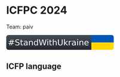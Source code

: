 ICFPC 2024
==
Team: paiv

[![standwithukraine](docs/StandWithUkraine.svg)](https://ukrainewar.carrd.co/)


ICFP language
--

